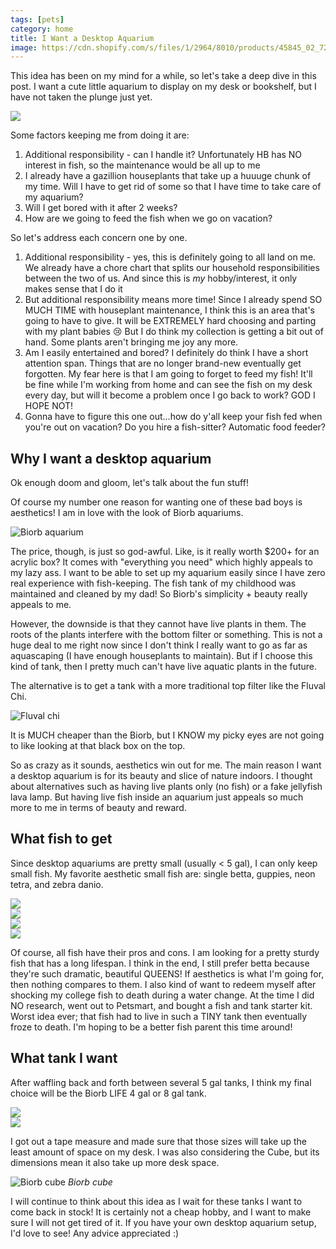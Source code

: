 ```yaml
---
tags: [pets]
category: home
title: I Want a Desktop Aquarium
image: https://cdn.shopify.com/s/files/1/2964/8010/products/45845_02_720x.JPG?v=1584366537
---
```


This idea has been on my mind for a while, so let's take a deep dive in this post. I want a cute little aquarium to display on my desk or bookshelf, but I have not taken the plunge just yet.

<img src="{{ page.image }}">

Some factors keeping me from doing it are:
1. Additional responsibility - can I handle it? Unfortunately HB has NO interest in fish, so the maintenance would be all up to me
2. I already have a gazillion houseplants that take up a huuuge chunk of my time. Will I have to get rid of some so that I have time to take care of my aquarium?
3. Will I get bored with it after 2 weeks?
4. How are we going to feed the fish when we go on vacation?

So let's address each concern one by one.
1. Additional responsibility - yes, this is definitely going to all land on me. We already have a chore chart that splits our household responsibilities between the two of us. And since this is *my* hobby/interest, it only makes sense that I do it
2. But additional responsibility means more time! Since I already spend SO MUCH TIME with houseplant maintenance, I think this is an area that's going to have to give. It will be EXTREMELY hard choosing and parting with my plant babies :cry: But I do think my collection is getting a bit out of hand. Some plants aren't bringing me joy any more.
3. Am I easily entertained and bored? I definitely do think I have a short attention span. Things that are no longer brand-new eventually get forgotten. My fear here is that I am going to forget to feed my fish! It'll be fine while I'm working from home and can see the fish on my desk every day, but will it become a problem once I go back to work? GOD I HOPE NOT!
4. Gonna have to figure this one out...how do y'all keep your fish fed when you're out on vacation? Do you hire a fish-sitter? Automatic food feeder?

## Why I want a desktop aquarium
Ok enough doom and gloom, let's talk about the fun stuff!

Of course my number one reason for wanting one of these bad boys is aesthetics! I am in love with the look of Biorb aquariums.

![Biorb aquarium](https://cdn.shopify.com/s/files/1/2964/8010/collections/FOT_WWBI_54537-biOrb-CUBE-60MCR-Transparent-001__SALL__AQU__V1_900x.jpg?v=1605188922)

The price, though, is just so god-awful. Like, is it really worth $200+ for an acrylic box? It comes with "everything you need" which highly appeals to my lazy ass. I want to be able to set up my aquarium easily since I have zero real experience with fish-keeping. The fish tank of my childhood was maintained and cleaned by my dad! So Biorb's simplicity + beauty really appeals to me.

However, the downside is that they cannot have live plants in them. The roots of the plants interfere with the bottom filter or something. This is not a huge deal to me right now since I don't think I really want to go as far as aquascaping (I have enough houseplants to maintain). But if I choose this kind of tank, then I pretty much can't have live aquatic plants in the future.

The alternative is to get a tank with a more traditional top filter like the Fluval Chi.

![Fluval chi](https://img.chewy.com/is/image/catalog/135526_MAIN._AC_SL1500_V1503090359_.jpg)

It is MUCH cheaper than the Biorb, but I KNOW my picky eyes are not going to like looking at that black box on the top.

So as crazy as it sounds, aesthetics win out for me. The main reason I want a desktop aquarium is for its beauty and slice of nature indoors. I thought about alternatives such as having live plants only (no fish) or a fake jellyfish lava lamp. But having live fish inside an aquarium just appeals so much more to me in terms of beauty and reward.

## What fish to get

Since desktop aquariums are pretty small (usually < 5 gal), I can only keep small fish. My favorite aesthetic small fish are: single betta, guppies, neon tetra, and zebra danio.

<div class="row row-cols-1 row-cols-md-2 gy-4">
    <div class="col">
        <img src="https://cdn.mos.cms.futurecdn.net/RY2EpSo74hvYXyAVpTN2Gg-1200-80.jpg">
    </div>
    <div class="col">
        <img src="http://azure.wgp-cdn.co.uk/app-practicalfishkeeping/features/4c7cb240c9a96.jpg?&width=1200&height=630&mode=crop">
    </div>
    <div class="col">
        <img src="https://s3.amazonaws.com/petcentral.com/wp-content/uploads/2019/10/22104716/Cardinal-and-neon-tetras.jpg">
    </div>
    <div class="col">
        <img src="https://www.worldwidefishandpets.com/wp-content/uploads/2019/09/Zebra_Danio.jpg">
    </div>
</div>

Of course, all fish have their pros and cons. I am looking for a pretty sturdy fish that has a long lifespan. I think in the end, I still prefer betta because they're such dramatic, beautiful QUEENS! If aesthetics is what I'm going for, then nothing compares to them. I also kind of want to redeem myself after shocking my college fish to death during a water change. At the time I did NO research, went out to Petsmart, and bought a fish and tank starter kit. Worst idea ever; that fish had to live in such a TINY tank then eventually froze to death. I'm hoping to be a better fish parent this time around!

## What tank I want
After waffling back and forth between several 5 gal tanks, I think my final choice will be the Biorb LIFE 4 gal or 8 gal tank.

<div class="row row-cols-1 row-cols-md-2">
    <div class="col">
        <img src="https://cdn.shopify.com/s/files/1/2964/8010/products/45874_01_720x.JPG?v=1584366265">
    </div>
    <div class="col">
        <img src="https://cdn.shopify.com/s/files/1/2964/8010/products/45845_01_720x.JPG?v=1584366203">
    </div>
</div>

I got out a tape measure and made sure that those sizes will take up the least amount of space on my desk. I was also considering the Cube, but its dimensions mean it also take up more desk space.

![Biorb cube](https://cdn.shopify.com/s/files/1/2964/8010/products/54490_02_133fbd22-7029-48f5-ae20-cb81dfe1e833_2048x.JPG?v=1584124696)
*Biorb cube*

I will continue to think about this idea as I wait for these tanks I want to come back in stock! It is certainly not a cheap hobby, and I want to make sure I will not get tired of it. If you have your own desktop aquarium setup, I'd love to see! Any advice appreciated :)